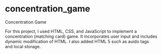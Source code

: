 # concentration_game
Concentration Game

For this project, I used HTML, CSS, and JavaScript to implement a concentration (matching card) game. It incorporates user input and includes dynamic modification of HTML. I also added HTML 5 such as auido tags and local storage.
